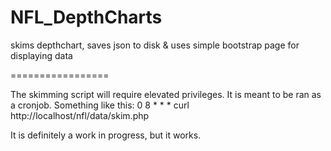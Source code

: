 NFL_DepthCharts
===============

skims depthchart, saves json to disk &amp; uses simple bootstrap page for displaying data

=================

The skimming script will require elevated privileges. It is meant to be ran as a cronjob. Something like this: 
0 8 * * * curl http://localhost/nfl/data/skim.php


It is definitely a work in progress, but it works.
